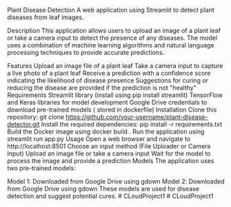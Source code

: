 Plant Disease Detection
A web application using Streamlit to detect plant diseases from leaf images.




Description
This application allows users to upload an image of a plant leaf or take a camera input to detect the presence of any diseases. The model uses a combination of machine learning algorithms and natural language processing techniques to provide accurate predictions.

Features
Upload an image file of a plant leaf
Take a camera input to capture a live photo of a plant leaf
Receive a prediction with a confidence score indicating the likelihood of disease presence
Suggestions for curing or reducing the disease are provided if the prediction is not "healthy"
Requirements
Streamlit library (install using pip install streamlit)
TensorFlow and Keras libraries for model development
Google Drive credentials to download pre-trained models ( stored in dockerfile)
Installation
Clone this repository: git clone https://github.com/your-username/plant-disease-detector.git
Install the required dependencies: pip install -r requirements.txt
Build the Docker image using docker build .
Run the application using streamlit run app.py
Usage
Open a web browser and navigate to http://localhost:8501
Choose an input method (File Uploader or Camera Input)
Upload an image file or take a camera input
Wait for the model to process the image and provide a prediction
Models
The application uses two pre-trained models:

Model 1: Downloaded from Google Drive using gdown
Model 2: Downloaded from Google Drive using gdown
These models are used for disease detection and suggest potential cures.
#   C L o u d P r o j e c t 1 
 
 #   C L o u d P r o j e c t 1 
 
 
